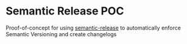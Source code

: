 # Semantic Release POC

Proof-of-concept for using [semantic-release](https://github.com/semantic-release/semantic-release) to automatically enforce Semantic Versioning and create changelogs